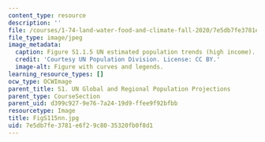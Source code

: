 ```yaml
---
content_type: resource
description: ''
file: /courses/1-74-land-water-food-and-climate-fall-2020/7e5db7fe3781e6f29c8035320fb0f8d1_FigS115nn.jpg
file_type: image/jpeg
image_metadata:
  caption: Figure S1.1.5 UN estimated population trends (high income).
  credit: 'Courtesy UN Population Division. License: CC BY.'
  image-alt: Figure with curves and legends.
learning_resource_types: []
ocw_type: OCWImage
parent_title: S1. UN Global and Regional Population Projections
parent_type: CourseSection
parent_uid: d399c927-9e76-7a24-19d9-ffee9f92bfbb
resourcetype: Image
title: FigS115nn.jpg
uid: 7e5db7fe-3781-e6f2-9c80-35320fb0f8d1
---
```

